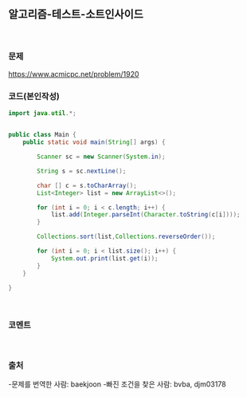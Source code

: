 알고리즘-테스트-소트인사이드
---

<br>

### 문제
https://www.acmicpc.net/problem/1920
<br>

### 코드(본인작성)

```java
import java.util.*;


public class Main {
    public static void main(String[] args) {

        Scanner sc = new Scanner(System.in);

        String s = sc.nextLine();

        char [] c = s.toCharArray();
        List<Integer> list = new ArrayList<>();

        for (int i = 0; i < c.length; i++) {
            list.add(Integer.parseInt(Character.toString(c[i])));
        }

        Collections.sort(list,Collections.reverseOrder());

        for (int i = 0; i < list.size(); i++) {
            System.out.print(list.get(i));
        }
    }

}
```


<br>

### 코멘트

<br>

### 출처
-문제를 번역한 사람: baekjoon
-빠진 조건을 찾은 사람: bvba, djm03178